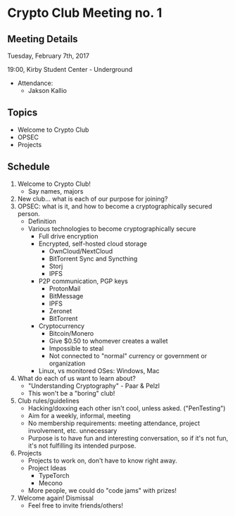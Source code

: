 # Crypto Club Meeting no. 1

## Meeting Details

Tuesday, February 7th, 2017

19:00, Kirby Student Center - Underground

* Attendance:
	* Jakson Kallio

## Topics
* Welcome to Crypto Club
* OPSEC
* Projects

## Schedule
1. Welcome to Crypto Club!
	* Say names, majors
2. New club... what is each of our purpose for joining?
3. OPSEC: what is it, and how to become a cryptographically secured person.
	* Definition
	* Various technologies to become cryptographically secure
		* Full drive encryption
		* Encrypted, self-hosted cloud storage
			* OwnCloud/NextCloud
			* BitTorrent Sync and Syncthing
			* Storj
			* IPFS
		* P2P communication, PGP keys
			* ProtonMail
			* BitMessage
			* IPFS
			* Zeronet
			* BitTorrent
		* Cryptocurrency
			* Bitcoin/Monero
			* Give $0.50 to whomever creates a wallet
			* Impossible to steal
			* Not connected to "normal" currency or government or organization
		* Linux, vs monitored OSes: Windows, Mac
4. What do each of us want to learn about?
	* "Understanding Cryptography" - Paar & Pelzl
	* This won't be a "boring" club!
5. Club rules/guidelines
	* Hacking/doxxing each other isn't cool, unless asked. ("PenTesting")
	* Aim for a weekly, informal, meeting
	* No membership requirements: meeting attendance, project involvement, etc. unnecessary
	* Purpose is to have fun and interesting conversation, so if it's not fun, it's not fulfilling its intended purpose.
6. Projects
	* Projects to work on, don't have to know right away.
	* Project Ideas
		* TypeTorch
		* Mecono
	* More people, we could do "code jams" with prizes!
7. Welcome again! Dismissal
	* Feel free to invite friends/others!
